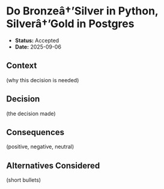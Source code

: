 ﻿# Do Bronzeâ†’Silver in Python, Silverâ†’Gold in Postgres

- **Status:** Accepted
- **Date:** 2025-09-06

## Context
(why this decision is needed)

## Decision
(the decision made)

## Consequences
(positive, negative, neutral)

## Alternatives Considered
(short bullets)
